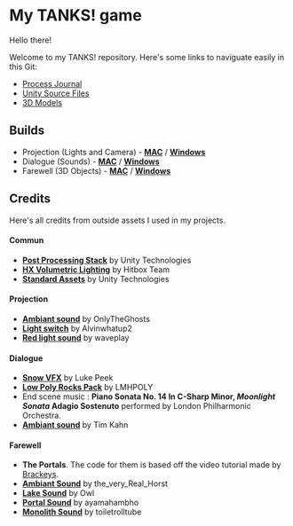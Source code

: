 # My TANKS! game

Hello there!

Welcome to my TANKS! repository. Here's some links to naviguate easily in this Git:

* [Process Journal](https://github.com/charlesDouc/CART-415/wiki)
* [Unity Source Files](https://github.com/charlesDouc/CART-415/tree/master/TANKS!)
* [3D Models](https://github.com/charlesDouc/CART-415/tree/master/Models)

## Builds
* Projection (Lights and Camera) - **[MAC](https://github.com/charlesDouc/CART-415/blob/master/Builds/Projection/MAC/Projection.app.zip)** / **[Windows](https://github.com/charlesDouc/CART-415/blob/master/Builds/Projection/Windows/projection_windows.zip)**
* Dialogue (Sounds) - **[MAC](https://drive.google.com/open?id=1gIbwvquw86Z3oEWmQjwKPU-C-8I-m2mK)** / **[Windows](https://drive.google.com/open?id=1xv1u-0GmZZKdmPKXwh4BXEBWUOzNH1QM)**
* Farewell (3D Objects) - **[MAC](https://drive.google.com/open?id=19_YnnMLwrpzLLjkECOonh7PobXX_m4nf)** / **[Windows](https://drive.google.com/open?id=16fRrjBOl9I71fjWSTIY5zYAeLpHAElky)**


## Credits

Here's all credits from outside assets I used in my projects.

#### Commun

* **[Post Processing Stack](https://assetstore.unity.com/packages/essentials/post-processing-stack-83912)** by Unity Technologies
* **[HX Volumetric Lighting](https://assetstore.unity.com/packages/vfx/shaders/fullscreen-camera-effects/hx-volumetric-lighting-67665)** by Hitbox Team
* **[Standard Assets](https://assetstore.unity.com/packages/essentials/asset-packs/standard-assets-32351)** by Unity Technologies

#### Projection

* **[Ambiant sound](https://freesound.org/people/OnlyTheGhosts/sounds/251478/)** by OnlyTheGhosts
* **[Light switch](https://freesound.org/people/Alvinwhatup2/sounds/131599/)** by Alvinwhatup2
* **[Red light sound](https://freesound.org/people/waveplay/sounds/187514/)** by waveplay

#### Dialogue

* **[Snow VFX](https://assetstore.unity.com/packages/vfx/particles/environment/snow-vfx-58508)** by Luke Peek
* **[Low Poly Rocks Pack](https://assetstore.unity.com/packages/3d/environments/low-poly-rocks-pack-70164)** by LMHPOLY 
* End scene music : **Piano Sonata No. 14 In C-Sharp Minor, *Moonlight Sonata* Adagio Sostenuto** performed by London Philharmonic Orchestra.
* **[Ambiant sound](https://freesound.org/people/tim.kahn/sounds/253899/)** by Tim Kahn

#### Farewell

* **The Portals**. The code for them is based off the video tutorial made by [Brackeys](https://www.youtube.com/watch?v=cuQao3hEKfs).
* **[Ambiant Sound](https://freesound.org/people/the_very_Real_Horst/sounds/268140/)** by the_very_Real_Horst
* **[Lake Sound](https://freesound.org/people/Owl/sounds/156525/)** by Owl
* **[Portal Sound](https://freesound.org/people/ayamahambho/sounds/155586/)** by ayamahambho
* **[Monolith Sound](https://freesound.org/people/toiletrolltube/sounds/264522/)** by toiletrolltube

